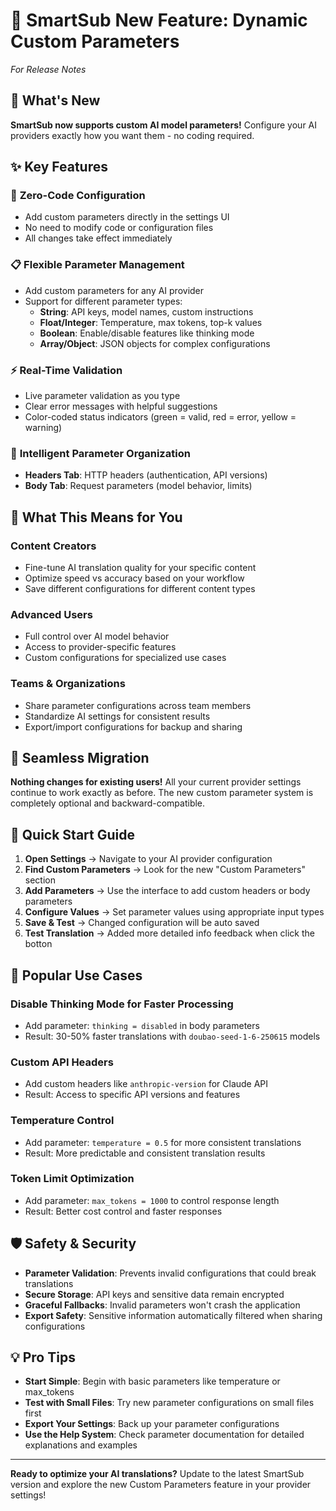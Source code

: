 # 🎉 SmartSub New Feature: Dynamic Custom Parameters

_For Release Notes_

## 🚀 What's New

**SmartSub now supports custom AI model parameters!** Configure your AI providers exactly how you want them - no coding required.

## ✨ Key Features

### 🔧 **Zero-Code Configuration**

- Add custom parameters directly in the settings UI
- No need to modify code or configuration files
- All changes take effect immediately

### 📋 **Flexible Parameter Management**

- Add custom parameters for any AI provider
- Support for different parameter types:
  - **String**: API keys, model names, custom instructions
  - **Float/Integer**: Temperature, max tokens, top-k values
  - **Boolean**: Enable/disable features like thinking mode
  - **Array/Object**: JSON objects for complex configurations

### ⚡ **Real-Time Validation**

- Live parameter validation as you type
- Clear error messages with helpful suggestions
- Color-coded status indicators (green = valid, red = error, yellow = warning)

### 🎯 **Intelligent Parameter Organization**

- **Headers Tab**: HTTP headers (authentication, API versions)
- **Body Tab**: Request parameters (model behavior, limits)

## 🎁 **What This Means for You**

### **Content Creators**

- Fine-tune AI translation quality for your specific content
- Optimize speed vs accuracy based on your workflow
- Save different configurations for different content types

### **Advanced Users**

- Full control over AI model behavior
- Access to provider-specific features
- Custom configurations for specialized use cases

### **Teams & Organizations**

- Share parameter configurations across team members
- Standardize AI settings for consistent results
- Export/import configurations for backup and sharing

## 🔄 **Seamless Migration**

**Nothing changes for existing users!** All your current provider settings continue to work exactly as before. The new custom parameter system is completely optional and backward-compatible.

## 📖 **Quick Start Guide**

1. **Open Settings** → Navigate to your AI provider configuration
2. **Find Custom Parameters** → Look for the new "Custom Parameters" section
3. **Add Parameters** → Use the interface to add custom headers or body parameters
4. **Configure Values** → Set parameter values using appropriate input types
5. **Save & Test** → Changed configuration will be auto saved
6. **Test Translation** → Added more detailed info feedback when click the botton

## 🎯 **Popular Use Cases**

### **Disable Thinking Mode for Faster Processing**

- Add parameter: `thinking = disabled` in body parameters
- Result: 30-50% faster translations with `doubao-seed-1-6-250615` models

### **Custom API Headers**

- Add custom headers like `anthropic-version` for Claude API
- Result: Access to specific API versions and features

### **Temperature Control**

- Add parameter: `temperature = 0.5` for more consistent translations
- Result: More predictable and consistent translation results

### **Token Limit Optimization**

- Add parameter: `max_tokens = 1000` to control response length
- Result: Better cost control and faster responses

## 🛡️ **Safety & Security**

- **Parameter Validation**: Prevents invalid configurations that could break translations
- **Secure Storage**: API keys and sensitive data remain encrypted
- **Graceful Fallbacks**: Invalid parameters won't crash the application
- **Export Safety**: Sensitive information automatically filtered when sharing configurations

## 💡 **Pro Tips**

- **Start Simple**: Begin with basic parameters like temperature or max_tokens
- **Test with Small Files**: Try new parameter configurations on small files first
- **Export Your Settings**: Back up your parameter configurations
- **Use the Help System**: Check parameter documentation for detailed explanations and examples

---

**Ready to optimize your AI translations?** Update to the latest SmartSub version and explore the new Custom Parameters feature in your provider settings!
